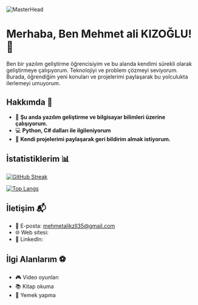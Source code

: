 ![MasterHead](https://media.licdn.com/dms/image/v2/D4E16AQH_hyFPdfjYQQ/profile-displaybackgroundimage-shrink_350_1400/profile-displaybackgroundimage-shrink_350_1400/0/1739121893795?e=1744848000&v=beta&t=PR08v2YU--FzogZ7-zXdtaFFHzVAeJ2ulNUX5IVXTM8)

# Merhaba, Ben Mehmet ali KIZOĞLU! 👋

Ben bir yazılım geliştirme öğrencisiyim ve bu alanda kendimi sürekli olarak geliştirmeye çalışıyorum. Teknolojiyi ve problem çözmeyi seviyorum. Burada, öğrendiğim yeni konuları ve projelerimi paylaşarak bu yolculukta ilerlemeyi umuyorum.

## Hakkımda 🚀

- 🌱 **Şu anda yazılım geliştirme ve bilgisayar bilimleri üzerine çalışıyorum.**
- 💻 **Python, C# dalları ile ilgileniyorum**
- 📝 **Kendi projelerimi paylaşarak geri bildirim almak istiyorum.**

## İstatistiklerim 📊

[![GitHub Streak](https://github-readme-streak-stats.herokuapp.com/?user=mehmetkzlldev&theme=dark)](https://git.io/streak-stats)

[![Top Langs](https://github-readme-stats.vercel.app/api/top-langs/?username=mehmetkzlldev&layout=compact)](https://github.com/anuraghazra/github-readme-stats)

## İletişim 📬

- 📧 E-posta: mehmetalikzll35@gmail.com
- 🌐 Web sitesi:
- 📱 LinkedIn: 
## İlgi Alanlarım ⚽

- 🎮 Video oyunları
- 📚 Kitap okuma
- 🍳 Yemek yapma



